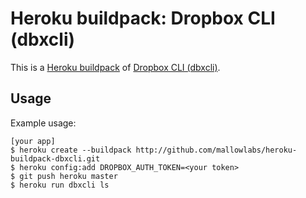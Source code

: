 Heroku buildpack: Dropbox CLI (dbxcli)
=======================

This is a [Heroku buildpack](http://devcenter.heroku.com/articles/buildpacks) of [Dropbox CLI (dbxcli)](https://github.com/dropbox/dbxcli).

Usage
-----

Example usage:

    [your app]
    $ heroku create --buildpack http://github.com/mallowlabs/heroku-buildpack-dbxcli.git
    $ heroku config:add DROPBOX_AUTH_TOKEN=<your token>
    $ git push heroku master
    $ heroku run dbxcli ls

